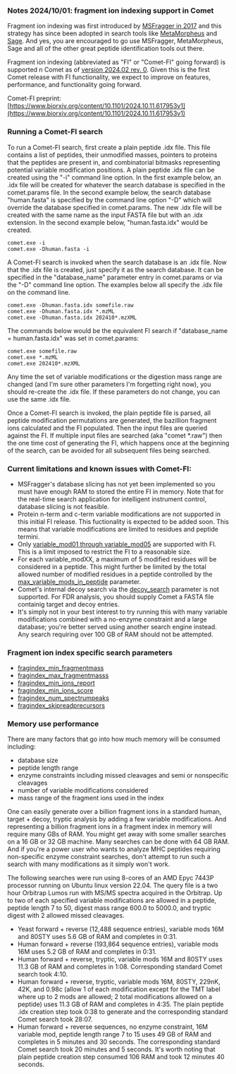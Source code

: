 ### Notes 2024/10/01: fragment ion indexing support in Comet

Fragment ion indexing was first introduced by [MSFragger in 2017](https://pubmed.ncbi.nlm.nih.gov/28394336/) and this
strategy has since been adopted in search tools like [MetaMorpheus](https://pubmed.ncbi.nlm.nih.gov/29578715/)
and [Sage](https://pubmed.ncbi.nlm.nih.gov/37819886/).  And yes, you are encouraged
to go use MSFragger, MetaMorpheus, Sage and all of the other great peptide identification
tools out there.

Fragment ion indexing (abbreviated as "FI" or "Comet-FI" going forward) is supported 
n Comet as of [version 2024.02 rev. 0](https://uwpr.github.io/Comet/releases/release_202402.html).
Given this is the first Comet release with FI functionality, we expect to improve on
features, performance, and functionality going forward.

Comet-FI preprint:[https://www.biorxiv.org/content/10.1101/2024.10.11.617953v1](https://www.biorxiv.org/content/10.1101/2024.10.11.617953v1)


### Running a Comet-FI search

To run a Comet-FI search, first create a plain peptide .idx file.  This file
contains a list of peptides, their unmodified masses, pointers to proteins
that the peptides are present in, and combinatorial bitmasks representing
potential variable modification positions.  A plain peptide .idx file can be
created using the "-i" command line option.  In the first example below, an
.idx file will be created for whatever the search database is specified in
the comet.params file.  In the second example below, the search database
"human.fasta" is specified by the command line option "-D" which will override
the database specified in comet.params. The new .idx file
will be created with the same name as the input FASTA file but with an .idx
extension.  In the second example below, "human.fasta.idx" would be created.

```
comet.exe -i
comet.exe -Dhuman.fasta -i
```

A Comet-FI search is invoked when the search database is an .idx file.
Now that the .idx file is created, just specify it as the search database.  It
can be specified in the "database_name" parameter entry in comet.params or via
the "-D" command line option. The examples below all specify the .idx file
on the command line.

```
comet.exe -Dhuman.fasta.idx somefile.raw
comet.exe -Dhuman.fasta.idx *.mzML
comet.exe -Dhuman.fasta.idx 202410*.mzXML
```

The commands below would be the equivalent FI search if "database_name = human.fasta.idx"
was set in comet.params:

```
comet.exe somefile.raw
comet.exe *.mzML
comet.exe 202410*.mzXML
```

Any time the set of variable modifications or the digestion mass range are changed
(and I'm sure other parameters I'm forgetting right now), you should re-create the
.idx file.  If these parameters do not change, you can use the same .idx file.

Once a Comet-FI search is invoked, the plain peptide file is parsed, all
peptide modification permutations are generated, the bazillion fragment ions
calculated and the FI populated.  Then the input files are queried against
the FI.  If multiple input files are searched (aka "comet *.raw") then the one
time cost of generating the FI, which happens once at the beginning of the search,
can be avoided for all subsequent files being searched.


### Current limitations and known issues with Comet-FI:
- MSFragger's database slicing has not yet been implemented so you must have
  enough RAM to stored the entire FI in memory. Note that for the real-time
  search application for intelligent instrument control, database slicing is
  not feasible.
- Protein n-term and c-term variable modifications are not supported in this initial FI release.
  This fuctionality is expected to be added soon. This means that variable
  modifications are limited to residues and peptide termini.
- Only [variable_mod01 through variable_mod05](https://uwpr.github.io/Comet/parameters/parameters_202402/variable_modXX.html) are supported with FI.
  This is a limit imposed to restrict the FI to a reasonable size.
- For each variable_modXX, a maximum of 5 modified residues will be considered in a peptide. This
  might further be limited by the total allowed number of modified residues
  in a peptide controlled by the [max_variable_mods_in_peptide](https://uwpr.github.io/Comet/parameters/parameters_202402/max_variable_mods_in_peptide.html) parameter.
- Comet's internal decoy search via the
  [decoy_search](https://uwpr.github.io/Comet/parameters/parameters_202402/decoy_search.html)
  parameter is not supported.  For FDR analysis, you should supply Comet a FASTA
  file containig target and decoy entries.
- It's simply not in your best interest to try running this with many variable
  modifications combined with a no-enzyme constraint and a large database;
  you're better served using another search engine instead. Any search
  requiring over 100 GB of RAM should not be attempted.

### Fragment ion index specific search parameters

- [fragindex_min_fragmentmass](/Comet/parameters/parameters_202402/fragindex_min_fragmentmass.html)
- [fragindex_max_fragmentmasss](/Comet/parameters/parameters_202402/fragindex_max_fragmentmass.html)
- [fragindex_min_ions_report](/Comet/parameters/parameters_202402/fragindex_min_ions_report.html)
- [fragindex_min_ions_score](/Comet/parameters/parameters_202402/fragindex_min_ions_score.html)
- [fragindex_num_spectrumpeaks](/Comet/parameters/parameters_202402/fragindex_num_spectrumpeaks.html)
- [fragindex_skipreadprecursors](/Comet/parameters/parameters_202402/fragindex_skipreadprecursors.html)

### Memory use performance

There are many factors that go into how much memory will be consumed including:
- database size
- peptide length range
- enzyme constraints including missed cleavages and semi or nonspecific cleavages
- number of variable modifications considered
- mass range of the fragment ions used in the index

One can easily generate over a billion fragment ions in
a standard human, target + decoy, tryptic analysis by adding a few variable modifications.
And representing a billion fragment ions in a fragment index
in memory will require many GBs of RAM.  You might get away with some smaller searches
on a 16 GB or 32 GB machine.  Many searches can be done with 64 GB RAM.  And if you're a power
user who wants to analyze MHC peptides requiring non-specific enzyme constraint searches,
don't attempt to run such a search with many modifications as it simply won't work.

The following searches were run using 8-cores of an AMD Epyc 7443P processor 
running on Ubuntu linux version 22.04. The query file is a two hour Orbitrap Lumos
run with MS/MS spectra acquired in the Orbitrap.  Up to two of each specified variable
modifications are allowed in a peptide, peptide length 7 to 50,
digest mass range 600.0 to 5000.0, and tryptic digest with 2 allowed missed cleavages.

- Yeast forward + reverse (12,488 sequence entries), 
  variable mods 16M and 80STY uses 5.6 GB of RAM and
  completes in 0:31.
- Human forward + reverse (193,864 sequence entries),
  variable mods 16M uses 5.2 GB of RAM and completes in 0:31.
- Human forward + reverse, tryptic,
  variable mods 16M and 80STY uses 11.3 GB of RAM and completes in 1:08.
  Corresponding standard Comet search took 4:10.
- Human forward + reverse, tryptic,
  variable mods 16M, 80STY, 229nK, 42K, and 0.98c (allow 1 of each modification
  except for the TMT label where up to 2 mods are allowed; 2 total modifications
  allowed on a peptide) uses 11.3 GB of RAM and completes in 4:35.
  The plain peptide .idx creation step took 0:38 to generate and the
  corresponding standard Comet search took 28:07.
- Human forward + reverse sequences, no enzyme constraint, 16M variable mod,
  peptide length range 7 to 15 uses 49 GB of RAM and completes in 5 minutes
  and 30 seconds.  The corresponding standard Comet search
  took 20 minutes and 5 seconds.  It's worth noting that plain peptide
  creation step consumed 106 RAM and took 12 minutes 40 seconds.

